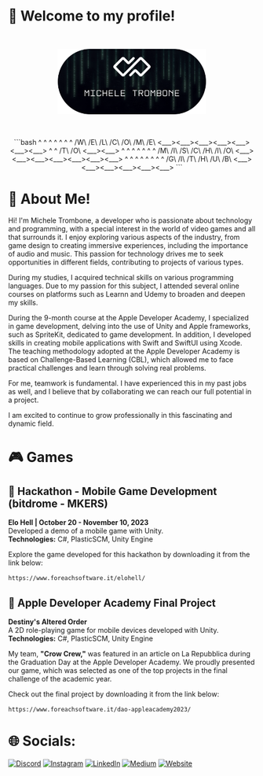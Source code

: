# 🎉 Welcome to my profile!
<br />
<p align="center"><a href="https://micheletrombone.netsons.org"><img width="60%" alt="Hello, I'm Michele Trombone. I do open source!" src="./Assets/headertop.png" /></a></p>
<br />

<!-- Start of centered ASCII art -->

<p align="center">
     <p align="center">
```bash
     ^    ^    ^    ^    ^    ^    ^
    /W\  /E\  /L\  /C\  /O\  /M\  /E\
   <___><___><___><___><___><___><___>
                 ^    ^
                /T\  /O\
               <___><___>
     ^    ^    ^    ^    ^    ^    ^
    /M\  /I\  /S\  /C\  /H\  /I\  /O\
   <___><___><___><___><___><___><___>
  ^    ^    ^    ^    ^    ^    ^    ^
      /G\  /I\  /T\  /H\  /U\  /B\  
     <___><___><___><___><___><___>
```
     </p>

# 💁 About Me!

Hi! I'm Michele Trombone, a developer who is passionate about technology and programming, with a special interest in the world of video games and all that surrounds it. I enjoy exploring various aspects of the industry, from game design to creating immersive experiences, including the importance of audio and music. This passion for technology drives me to seek opportunities in different fields, contributing to projects of various types.

During my studies, I acquired technical skills on various programming languages. Due to my passion for this subject, I attended several online courses on platforms such as Learnn and Udemy to broaden and deepen my skills.

During the 9-month course at the Apple Developer Academy, I specialized in game development, delving into the use of Unity and Apple frameworks, such as SpriteKit, dedicated to game development. In addition, I developed skills in creating mobile applications with Swift and SwiftUI using Xcode. The teaching methodology adopted at the Apple Developer Academy is based on Challenge-Based Learning (CBL), which allowed me to face practical challenges and learn through solving real problems.

For me, teamwork is fundamental. I have experienced this in my past jobs as well, and I believe that by collaborating we can reach our full potential in a project.

I am excited to continue to grow professionally in this fascinating and dynamic field.

# 🎮 Games

## 🌟 Hackathon - Mobile Game Development (bitdrome - MKERS)

**Elo Hell | October 20 - November 10, 2023**  
Developed a demo of a mobile game with Unity.  
**Technologies:** C#, PlasticSCM, Unity Engine

Explore the game developed for this hackathon by downloading it from the link below:
```bash
https://www.foreachsoftware.it/elohell/
```

## 🚀 Apple Developer Academy Final Project

**Destiny's Altered Order**  
A 2D role-playing game for mobile devices developed with Unity.  
**Technologies:** C#, PlasticSCM, Unity Engine

My team, **"Crow Crew,"** was featured in an article on La Repubblica during the Graduation Day at the Apple Developer Academy. We proudly presented our game, which was selected as one of the top projects in the final challenge of the academic year.

Check out the final project by downloading it from the link below:

```bash
https://www.foreachsoftware.it/dao-appleacademy2023/
```

# 🌐 Socials:
[![Discord](https://img.shields.io/badge/Discord-%237289DA.svg?logo=discord&logoColor=white)](https://discord.gg/michele_trombone#9380) [![Instagram](https://img.shields.io/badge/Instagram-%23E4405F.svg?logo=Instagram&logoColor=white)](https://www.instagram.com/michele_trombone/) [![LinkedIn](https://img.shields.io/badge/LinkedIn-%230077B5.svg?logo=linkedin&logoColor=white)](https://www.linkedin.com/in/michele-trombone-470458233) [![Medium](https://img.shields.io/badge/Medium-12100E?logo=medium&logoColor=white)](https://medium.com/@micheletrombone) [![Website](https://img.shields.io/badge/Website-%23000000.svg?logo=internet-explorer&logoColor=white)](https://www.micheletrombone.netsons.org)
